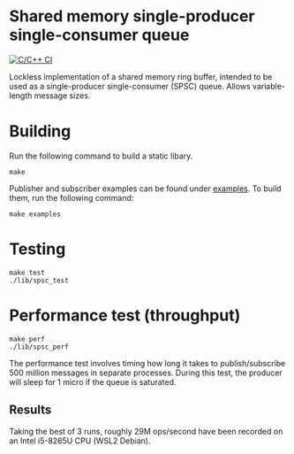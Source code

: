 # Shared memory single-producer single-consumer queue

[![C/C++ CI](https://github.com/li-jeffrey/spsc/actions/workflows/c-cpp.yml/badge.svg?branch=master)](https://github.com/li-jeffrey/spsc/actions/workflows/c-cpp.yml)

Lockless implementation of a shared memory ring buffer, intended to be used as a single-producer single-consumer (SPSC) queue. Allows variable-length message sizes.


# Building

Run the following command to build a static libary.

```
make
```

Publisher and subscriber examples can be found under [examples](examples/). To build them, run the following command:

```
make examples
```

# Testing

```
make test
./lib/spsc_test
```

# Performance test (throughput)
```
make perf
./lib/spsc_perf
```

The performance test involves timing how long it takes to publish/subscribe 500 million messages in separate processes. During this test, the producer will sleep for 1 micro if the queue is saturated.

## Results

Taking the best of 3 runs, roughly 29M ops/second have been recorded on an Intel i5-8265U CPU (WSL2 Debian).

